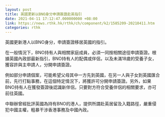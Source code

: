 ```yaml
---
layout: post
title: 英國更新以BNO身分申請簽證赴英指引
date: 2021-04-11 17:12:47.000000000 +08:00
link: https://news.rthk.hk/rthk/ch/component/k2/1585209-20210411.htm
categories: rthk
---
```


英國更新港人以BNO身分，申請簽證移居英國的指引。

在一般情況下，BNO持有人與相關家庭成員，必須一同按相關途徑申請簽證。根據英國內政部最新指引，BNO持有人的配偶或伴侶，以及未滿18歲的受養子女，獲容許與主申請人，分開申請簽證。

例如部分申請個案，可能希望父母其中一方先到英國，在另一人與子女到英國匯合前，先行打點事務，在這個特定情況下，將獲許可分開申請簽證。另外，如果BNO持有人在獲發簽證後認識新伴侶，只要對方符合受養伴侶的相關要求，亦可前往英國。

中聯辦曾經批評英國為持有BNO的港人，提供所謂赴英居留及入籍路徑，嚴重侵犯中國主權，粗暴干涉香港事務及中國內政。
